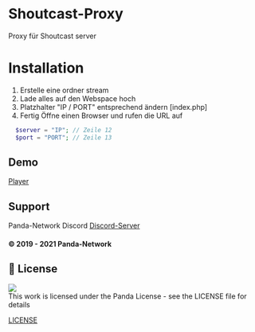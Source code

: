 # Shoutcast-Proxy

Proxy für Shoutcast server

# Installation

1. Erstelle eine ordner stream
2. Lade alles auf den Webspace hoch
3. Platzhalter "IP / PORT" entsprechend ändern [index.php]
4. Fertig Öffne einen Browser und rufen die URL auf

```php
  $server = "IP"; // Zeile 12
  $port = "PORT"; // Zeile 13
```

## Demo

[Player](https://dance-with-panda.de/stream/)

## Support

Panda-Network Discord [Discord-Server](https://discord.gg/z8ScRvf)

#### © 2019 - 2021 Panda-Network

## 📝 License

<a rel="license" href="https://panda-network.de/lizenzen-nutzungsrechte" target="_blank" >
   <img src="https://cdn.panda-network.de/Logos/pn_forum_bl.png" >
   <br>
</a>
This work is licensed under the Panda License - see the LICENSE file for details

[LICENSE](LICENSE.md)